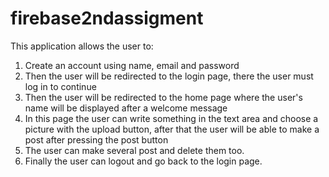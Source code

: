# firebase2ndassigment

This application allows the user to:
1. Create an account using name, email and password
2. Then the user will be redirected to the login page, there the user must log in to continue
4. Then the user will be redirected to the home page where the user's name will be displayed after a welcome message
5. In this page the user can write something in the text area and choose a picture with the upload button, after that
the user will be able to make a post after pressing the post button
7. The user can make several post and delete them too.
8. Finally the user can logout and go back to the login page.
